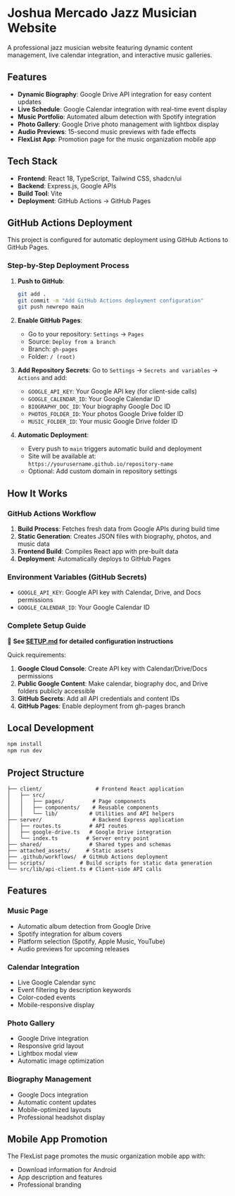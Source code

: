 # Joshua Mercado Jazz Musician Website

A professional jazz musician website featuring dynamic content management, live calendar integration, and interactive music galleries.

## Features

- **Dynamic Biography**: Google Drive API integration for easy content updates
- **Live Schedule**: Google Calendar integration with real-time event display
- **Music Portfolio**: Automated album detection with Spotify integration
- **Photo Gallery**: Google Drive photo management with lightbox display
- **Audio Previews**: 15-second music previews with fade effects
- **FlexList App**: Promotion page for the music organization mobile app

## Tech Stack

- **Frontend**: React 18, TypeScript, Tailwind CSS, shadcn/ui
- **Backend**: Express.js, Google APIs
- **Build Tool**: Vite
- **Deployment**: GitHub Actions → GitHub Pages

## GitHub Actions Deployment

This project is configured for automatic deployment using GitHub Actions to GitHub Pages.

### Step-by-Step Deployment Process

1. **Push to GitHub**:
   ```bash
   git add .
   git commit -m "Add GitHub Actions deployment configuration"
   git push newrepo main
   ```

2. **Enable GitHub Pages**:
   - Go to your repository: `Settings` → `Pages`
   - Source: `Deploy from a branch`
   - Branch: `gh-pages`
   - Folder: `/ (root)`

3. **Add Repository Secrets**:
   Go to `Settings` → `Secrets and variables` → `Actions` and add:
   - `GOOGLE_API_KEY`: Your Google API key (for client-side calls)
   - `GOOGLE_CALENDAR_ID`: Your Google Calendar ID
   - `BIOGRAPHY_DOC_ID`: Your biography Google Doc ID
   - `PHOTOS_FOLDER_ID`: Your photos Google Drive folder ID  
   - `MUSIC_FOLDER_ID`: Your music Google Drive folder ID

4. **Automatic Deployment**:
   - Every push to `main` triggers automatic build and deployment
   - Site will be available at: `https://yourusername.github.io/repository-name`
   - Optional: Add custom domain in repository settings

## How It Works

### GitHub Actions Workflow
1. **Build Process**: Fetches fresh data from Google APIs during build time
2. **Static Generation**: Creates JSON files with biography, photos, and music data
3. **Frontend Build**: Compiles React app with pre-built data
4. **Deployment**: Automatically deploys to GitHub Pages

### Environment Variables (GitHub Secrets)
- `GOOGLE_API_KEY`: Google API key with Calendar, Drive, and Docs permissions
- `GOOGLE_CALENDAR_ID`: Your Google Calendar ID

### Complete Setup Guide
📖 **See [SETUP.md](./SETUP.md) for detailed configuration instructions**

Quick requirements:
1. **Google Cloud Console**: Create API key with Calendar/Drive/Docs permissions
2. **Public Google Content**: Make calendar, biography doc, and Drive folders publicly accessible  
3. **GitHub Secrets**: Add all API credentials and content IDs
4. **GitHub Pages**: Enable deployment from gh-pages branch

## Local Development

```bash
npm install
npm run dev
```

## Project Structure

```
├── client/                 # Frontend React application
│   ├── src/
│   │   ├── pages/         # Page components
│   │   ├── components/    # Reusable components
│   │   └── lib/          # Utilities and API helpers
├── server/                # Backend Express application
│   ├── routes.ts         # API routes
│   ├── google-drive.ts   # Google Drive integration
│   └── index.ts         # Server entry point
├── shared/               # Shared types and schemas
├── attached_assets/     # Static assets
├── .github/workflows/  # GitHub Actions deployment
├── scripts/           # Build scripts for static data generation
└── src/lib/api-client.ts # Client-side API calls
```

## Features

### Music Page
- Automatic album detection from Google Drive
- Spotify integration for album covers
- Platform selection (Spotify, Apple Music, YouTube)
- Audio previews for upcoming releases

### Calendar Integration
- Live Google Calendar sync
- Event filtering by description keywords
- Color-coded events
- Mobile-responsive display

### Photo Gallery
- Google Drive integration
- Responsive grid layout
- Lightbox modal view
- Automatic image optimization

### Biography Management
- Google Docs integration
- Automatic content updates
- Mobile-optimized layouts
- Professional headshot display

## Mobile App Promotion

The FlexList page promotes the music organization mobile app with:
- Download information for Android
- App description and features
- Professional branding
